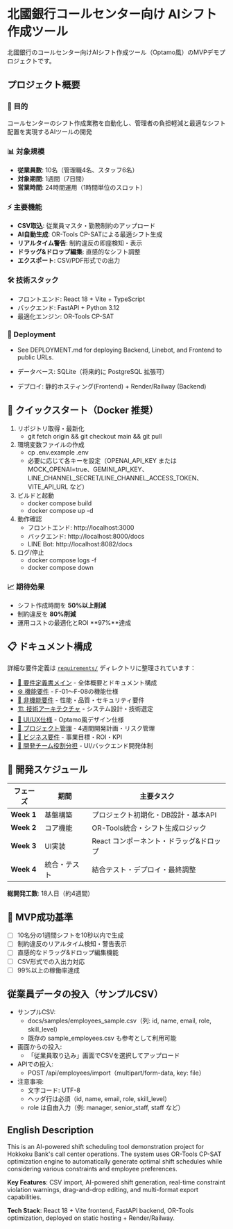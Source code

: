 # 北國銀行コールセンター向け AIシフト作成ツール

北國銀行のコールセンター向けAIシフト作成ツール（Optamo風）のMVPデモプロジェクトです。

## プロジェクト概要

### 🎯 目的
コールセンターのシフト作成業務を自動化し、管理者の負担軽減と最適なシフト配置を実現するAIツールの開発

### 📊 対象規模
- **従業員数**: 10名（管理職4名、スタッフ6名）
- **対象期間**: 1週間（7日間）
- **営業時間**: 24時間運用（1時間単位のスロット）

### ⚡ 主要機能
- **CSV取込**: 従業員マスタ・勤務制約のアップロード
- **AI自動生成**: OR-Tools CP-SATによる最適シフト生成
- **リアルタイム警告**: 制約違反の即座検知・表示
- **ドラッグ&ドロップ編集**: 直感的なシフト調整
- **エクスポート**: CSV/PDF形式での出力

### 🛠️ 技術スタック
- フロントエンド: React 18 + Vite + TypeScript
- バックエンド: FastAPI + Python 3.12
- 最適化エンジン: OR-Tools CP-SAT
### 🚀 Deployment
- See DEPLOYMENT.md for deploying Backend, Linebot, and Frontend to public URLs.

- データベース: SQLite（将来的に PostgreSQL 拡張可）
- デプロイ: 静的ホスティング(Frontend) + Render/Railway (Backend)
## 🏁 クイックスタート（Docker 推奨）

1. リポジトリ取得・最新化
   - git fetch origin && git checkout main && git pull
2. 環境変数ファイルの作成
   - cp .env.example .env
   - 必要に応じて各キーを設定（OPENAI_API_KEY または MOCK_OPENAI=true、GEMINI_API_KEY、LINE_CHANNEL_SECRET/LINE_CHANNEL_ACCESS_TOKEN、VITE_API_URL など）
3. ビルドと起動
   - docker compose build
   - docker compose up -d
4. 動作確認
   - フロントエンド: http://localhost:3000
   - バックエンド: http://localhost:8000/docs
   - LINE Bot: http://localhost:8082/docs
5. ログ/停止
   - docker compose logs -f
   - docker compose down



### 📈 期待効果
- シフト作成時間を **50%以上削減**
- 制約違反を **80%削減**
- 運用コストの最適化とROI **97%**達成

## 📋 ドキュメント構成

詳細な要件定義は [`requirements/`](./requirements/) ディレクトリに整理されています：

- [📖 要件定義書メイン](./requirements/README.md) - 全体概要とドキュメント構成
- [⚙️ 機能要件](./requirements/01_functional_requirements.md) - F-01〜F-08の機能仕様
- [🚀 非機能要件](./requirements/02_non_functional_requirements.md) - 性能・品質・セキュリティ要件
- [🏗️ 技術アーキテクチャ](./requirements/03_technical_architecture.md) - システム設計・技術選定
- [🎨 UI/UX仕様](./requirements/04_ui_ux_specifications.md) - Optamo風デザイン仕様
- [📅 プロジェクト管理](./requirements/05_project_management.md) - 4週間開発計画・リスク管理
- [💼 ビジネス要件](./requirements/06_business_requirements.md) - 事業目標・ROI・KPI
- [👥 開発チーム役割分担](./requirements/07_development_team_roles.md) - UI/バックエンド開発体制

## 🚀 開発スケジュール

| フェーズ | 期間 | 主要タスク |
|----------|------|------------|
| **Week 1** | 基盤構築 | プロジェクト初期化・DB設計・基本API |
| **Week 2** | コア機能 | OR-Tools統合・シフト生成ロジック |
| **Week 3** | UI実装 | React コンポーネント・ドラッグ&ドロップ |
| **Week 4** | 統合・テスト | 結合テスト・デプロイ・最終調整 |

**総開発工数**: 18人日（約4週間）

## 🎯 MVP成功基準

- [ ] 10名分の1週間シフトを10秒以内で生成
- [ ] 制約違反のリアルタイム検知・警告表示
- [ ] 直感的なドラッグ&ドロップ編集機能
- [ ] CSV形式での入出力対応
- [ ] 99%以上の稼働率達成

## 従業員データの投入（サンプルCSV）
- サンプルCSV:
  - docs/samples/employees_sample.csv（列: id, name, email, role, skill_level）
  - 既存の sample_employees.csv も参考として利用可能
- 画面からの投入:
  - 「従業員取り込み」画面でCSVを選択してアップロード
- APIでの投入:
  - POST /api/employees/import（multipart/form-data, key: file）
- 注意事項:
  - 文字コード: UTF-8
  - ヘッダ行は必須（id, name, email, role, skill_level）
  - role は自由入力（例: manager, senior_staff, staff など）

## English Description

This is an AI-powered shift scheduling tool demonstration project for Hokkoku Bank's call center operations. The system uses OR-Tools CP-SAT optimization engine to automatically generate optimal shift schedules while considering various constraints and employee preferences.

**Key Features**: CSV import, AI-powered shift generation, real-time constraint violation warnings, drag-and-drop editing, and multi-format export capabilities.

**Tech Stack**: React 18 + Vite frontend, FastAPI backend, OR-Tools optimization, deployed on static hosting + Render/Railway.
